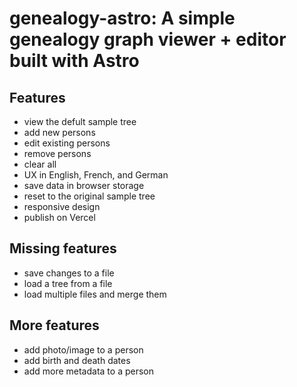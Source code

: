 # genealogy-astro: A simple genealogy graph viewer + editor built with Astro

## Features

- view the defult sample tree
- add new persons
- edit existing persons
- remove persons
- clear all
- UX in English, French, and German
- save data in browser storage
- reset to the original sample tree
- responsive design
- publish on Vercel

## Missing features

- save changes to a file
- load a tree from a file
- load multiple files and merge them

## More features

- add photo/image to a person
- add birth and death dates
- add more metadata to a person
